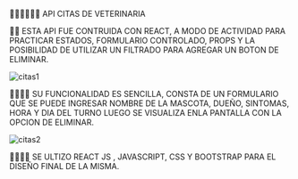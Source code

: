 🐶🐱🐶🐱🐶🐱 API CITAS DE VETERINARIA

🐩🐩 ESTA API FUE CONTRUIDA CON REACT, A MODO DE ACTIVIDAD PARA PRACTICAR ESTADOS, FORMULARIO CONTROLADO, PROPS Y LA POSIBILIDAD DE UTILIZAR UN FILTRADO PARA AGREGAR UN BOTON DE ELIMINAR.

![citas1](https://user-images.githubusercontent.com/82051708/133693274-541ffef2-7131-402e-9382-31a1f6007e63.png)


🐕‍🦺🐕‍🦺 SU FUNCIONALIDAD ES SENCILLA, CONSTA DE UN FORMULARIO QUE SE PUEDE INGRESAR NOMBRE DE LA MASCOTA, DUEÑO, SINTOMAS, HORA Y DIA DEL TURNO LUEGO SE VISUALIZA ENLA PANTALLA CON LA OPCION DE ELIMINAR.

![citas2](https://user-images.githubusercontent.com/82051708/133693423-cc11edb4-9947-4153-ba74-49a2ff4d0647.png)


🐕‍🦺🐕‍🦺 SE ULTIZO REACT JS , JAVASCRIPT, CSS Y BOOTSTRAP PARA EL DISEÑO FINAL DE LA MISMA.
